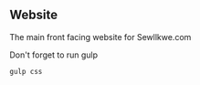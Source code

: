 ## Website

The main front facing website for Sewllkwe.com

Don't forget to run gulp

```bash
gulp css
```


